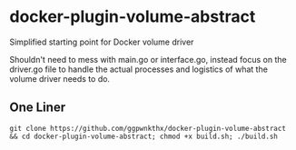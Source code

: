# docker-plugin-volume-abstract
Simplified starting point for Docker volume driver

Shouldn't need to mess with main.go or interface.go, instead focus on the driver.go file to handle the actual processes and logistics of what the volume driver needs to do.

## One Liner
```
git clone https://github.com/ggpwnkthx/docker-plugin-volume-abstract && cd docker-plugin-volume-abstract; chmod +x build.sh; ./build.sh
```